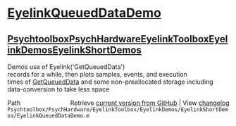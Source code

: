 # [EyelinkQueuedDataDemo](EyelinkQueuedDataDemo)
## [Psychtoolbox](Psychtoolbox)[PsychHardware](PsychHardware)[EyelinkToolbox](EyelinkToolbox)[EyelinkDemos](EyelinkDemos)[EyelinkShortDemos](EyelinkShortDemos)

Demos use of Eyelink('GetQueuedData')  
records for a while, then plots samples, events, and execution  
times of [GetQueuedData](GetQueuedData) and some non-preallocated storage including  
data-conversion to take less space  




<div class="code_header" style="text-align:right;">
  <span style="float:left;">Path&nbsp;&nbsp;</span> <span class="counter">Retrieve <a href=
  "https://raw.github.com/Psychtoolbox-3/Psychtoolbox-3/beta/Psychtoolbox/PsychHardware/EyelinkToolbox/EyelinkDemos/EyelinkShortDemos/EyelinkQueuedDataDemo.m">current version from GitHub</a> | View <a href=
  "https://github.com/Psychtoolbox-3/Psychtoolbox-3/commits/beta/Psychtoolbox/PsychHardware/EyelinkToolbox/EyelinkDemos/EyelinkShortDemos/EyelinkQueuedDataDemo.m">changelog</a></span>
</div>
<div class="code">
  <code>Psychtoolbox/PsychHardware/EyelinkToolbox/EyelinkDemos/EyelinkShortDemos/EyelinkQueuedDataDemo.m</code>
</div>

